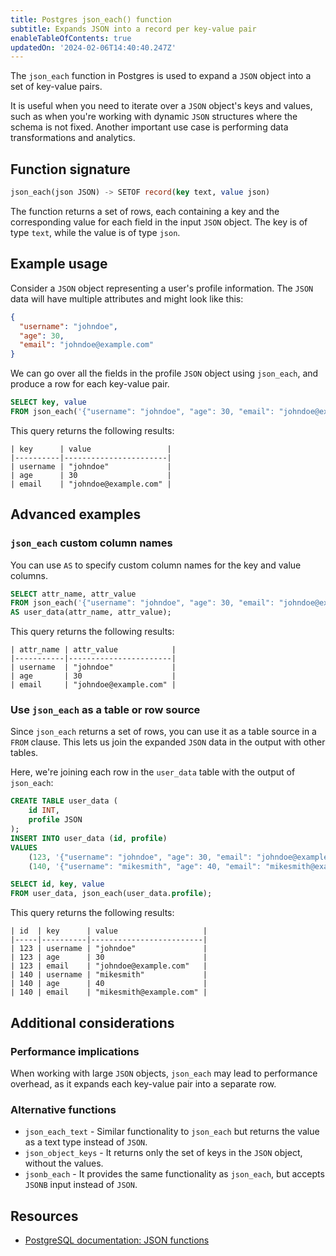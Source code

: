 ```yaml
---
title: Postgres json_each() function
subtitle: Expands JSON into a record per key-value pair
enableTableOfContents: true
updatedOn: '2024-02-06T14:40:40.247Z'
---
```


The `json_each` function in Postgres is used to expand a `JSON` object into a set of key-value pairs. 

It is useful when you need to iterate over a `JSON` object's keys and values, such as when you're working with dynamic `JSON` structures where the schema is not fixed. Another important use case is performing data transformations and analytics. 

<CTA />

## Function signature

```sql
json_each(json JSON) -> SETOF record(key text, value json)
```

The function returns a set of rows, each containing a key and the corresponding value for each field in the input `JSON` object. The key is of type `text`, while the value is of type `json`.

## Example usage

Consider a `JSON` object representing a user's profile information. The `JSON` data will have multiple attributes and might look like this:

```json
{
  "username": "johndoe",
  "age": 30,
  "email": "johndoe@example.com"
}
```

We can go over all the fields in the profile `JSON` object using `json_each`, and produce a row for each key-value pair.

```sql
SELECT key, value
FROM json_each('{"username": "johndoe", "age": 30, "email": "johndoe@example.com"}');
```

This query returns the following results:

```text
| key      | value                 |
|----------|-----------------------|
| username | "johndoe"             |
| age      | 30                    |
| email    | "johndoe@example.com" |
```

## Advanced examples

### `json_each` custom column names

You can use `AS` to specify custom column names for the key and value columns. 

```sql
SELECT attr_name, attr_value
FROM json_each('{"username": "johndoe", "age": 30, "email": "johndoe@example.com"}')
AS user_data(attr_name, attr_value);
```

This query returns the following results:

```text
| attr_name | attr_value            |
|-----------|-----------------------|
| username  | "johndoe"             |
| age       | 30                    |
| email     | "johndoe@example.com" |
```

### Use `json_each` as a table or row source

Since `json_each` returns a set of rows, you can use it as a table source in a `FROM` clause. This lets us join the expanded `JSON` data in the output with other tables.

Here, we're joining each row in the `user_data` table with the output of `json_each`:

```sql
CREATE TABLE user_data (
    id INT,
    profile JSON
);
INSERT INTO user_data (id, profile)
VALUES
    (123, '{"username": "johndoe", "age": 30, "email": "johndoe@example.com"}'),
    (140, '{"username": "mikesmith", "age": 40, "email": "mikesmith@example.com"}');

SELECT id, key, value
FROM user_data, json_each(user_data.profile);
```

This query returns the following results:

```text
| id  | key      | value                   |
|-----|----------|-------------------------|
| 123 | username | "johndoe"               |
| 123 | age      | 30                      |
| 123 | email    | "johndoe@example.com"   |
| 140 | username | "mikesmith"             |
| 140 | age      | 40                      |
| 140 | email    | "mikesmith@example.com" |
```

## Additional considerations

### Performance implications

When working with large `JSON` objects, `json_each` may lead to performance overhead, as it expands each key-value pair into a separate row.

### Alternative functions

- `json_each_text` - Similar functionality to `json_each` but returns the value as a text type instead of `JSON`. 
- `json_object_keys` - It returns only the set of keys in the `JSON` object, without the values.
- `jsonb_each` - It provides the same functionality as `json_each`, but accepts `JSONB` input instead of `JSON`. 

## Resources

- [PostgreSQL documentation: JSON functions](https://www.postgresql.org/docs/current/functions-json.html)
